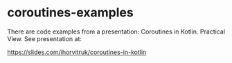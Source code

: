 # coroutines-examples

There are code examples from a presentation: Coroutines in Kotlin. Practical View.
See presentation at:

https://slides.com/ihorvitruk/coroutines-in-kotlin
